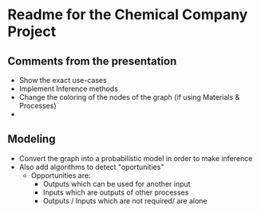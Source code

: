 # Readme for the Chemical Company Project 

## Comments from the presentation 
- Show the exact use-cases 
- Implement Inference methods 
- Change the coloring of the nodes of the graph (if using Materials & Processes) 
- 

## Modeling 
- Convert the graph into a probabilistic model in order to make inference 
- Also add algorithms to detect "oportunities" 
	- Opportunities are: 
		- Outputs which can be used for another input 
		- Inputs which are outputs of other processes 
		- Outputs / Inputs which are not required/ are alone
